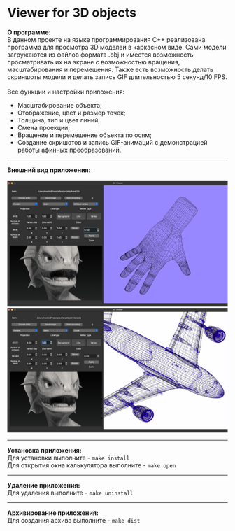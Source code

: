 # Viewer for 3D objects

**О программе:**\
В данном проекте на языке программирования С++ реализована программа для просмотра 3D моделей в каркасном виде. Сами модели загружаются из файлов формата .obj и имеется возможность просматривать их на экране с возможностью вращения, масштабирования и перемещения. Также есть возможность делать скриншоты модели и делать запись GIF длительностью 5 секунд/10 FPS.\
\
Все функции и настройки приложения:
- Масштабирование объекта;
- Отображение, цвет и размер точек;
- Толщина, тип и цвет линий;
- Смена проекции;
- Вращение и перемещение объекта по осям;
- Создание скришотов и запись GIF-анимаций с демонстрацией работы афинных преобразований.
___
**Внешний вид приложения:**\
\
<img src="/images/viewer1.png" alt="viewer_1"/>\
<img src="/images/viewer2.png" alt="viewer_2"/>
___
**Установка приложения:** \
Для установки выполните - `make install` \
Для открытия окна калькулятора выполните - `make open`
___
**Удаление приложения:** \
Для удаления выполните - `make uninstall`
___
**Архивирование приложения:** \
Для создания архива выполните - `make dist`

